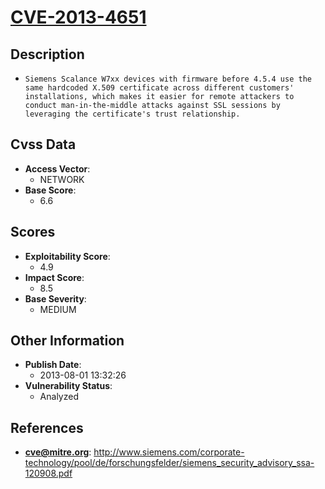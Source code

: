 
# [CVE-2013-4651](http://www.siemens.com/corporate-technology/pool/de/forschungsfelder/siemens_security_advisory_ssa-120908.pdf)

## Description

- `Siemens Scalance W7xx devices with firmware before 4.5.4 use the same hardcoded X.509 certificate across different customers' installations, which makes it easier for remote attackers to conduct man-in-the-middle attacks against SSL sessions by leveraging the certificate's trust relationship.`

## Cvss Data

- **Access Vector**:
  - NETWORK
- **Base Score**:
  - 6.6

## Scores

- **Exploitability Score**:
  - 4.9
- **Impact Score**:
  - 8.5
- **Base Severity**:
  - MEDIUM

## Other Information

- **Publish Date**:
  - 2013-08-01 13:32:26
- **Vulnerability Status**:
  - Analyzed

## References

- **cve@mitre.org**: http://www.siemens.com/corporate-technology/pool/de/forschungsfelder/siemens_security_advisory_ssa-120908.pdf
